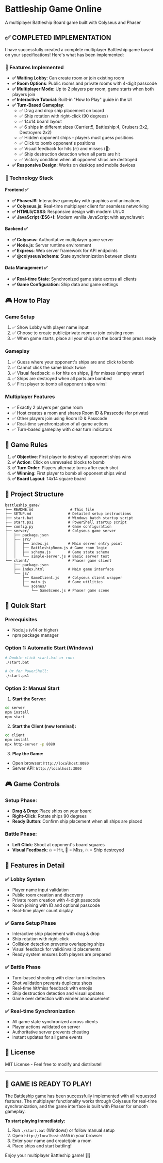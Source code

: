 # Battleship Game Online
A multiplayer Battleship Board game built with Colyseus and Phaser

## ✅ COMPLETED IMPLEMENTATION

I have successfully created a complete multiplayer Battleship game based on your specifications! Here's what has been implemented:

### 🌟 Features Implemented
- **✅ Waiting Lobby**: Can create room or join existing room
- **✅ Room Options**: Public rooms and private rooms with 4-digit passcode
- **✅ Multiplayer Mode**: Up to 2 players per room, game starts when both players join
- **✅ Interactive Tutorial**: Built-in "How to Play" guide in the UI
- **✅ Turn-Based Gameplay**: 
  - ✅ Drag and drop ship placement on board
  - ✅ Ship rotation with right-click (90 degrees)
  - ✅ 14x14 board layout
  - ✅ 6 ships in different sizes (Carrier:5, Battleship:4, Cruisers:3x2, Destroyers:2x2)
  - ✅ Hidden opponent ships - players must guess positions
  - ✅ Click to bomb opponent's positions
  - ✅ Visual feedback for hits (🔥) and misses (💨)
  - ✅ Ship destruction detection when all parts are hit
  - ✅ Victory condition when all opponent ships are destroyed
- **✅ Responsive Design**: Works on desktop and mobile devices

### 🌟 Technology Stack

#### Frontend ✅
- **✅ PhaserJS**: Interactive gameplay with graphics and animations
- **✅ Colyseus.js**: Real-time multiplayer client for seamless networking
- **✅ HTML5/CSS3**: Responsive design with modern UI/UX
- **✅ JavaScript (ES6+)**: Modern vanilla JavaScript with async/await

#### Backend ✅  
- **✅ Colyseus**: Authoritative multiplayer game server
- **✅ Node.js**: Server runtime environment
- **✅ Express**: Web server framework for API endpoints
- **✅ @colyseus/schema**: State synchronization between clients

#### Data Management ✅
- **✅ Real-time State**: Synchronized game state across all clients
- **✅ Game Configuration**: Ship data and game settings

## 🎮 How to Play

### Game Setup
1. ✅ Show Lobby with player name input
2. ✅ Choose to create public/private room or join existing room
3. ✅ When game starts, place all your ships on the board then press ready

### Gameplay
1. ✅ Guess where your opponent's ships are and click to bomb
2. ✅ Cannot click the same block twice
3. ✅ Visual feedback: 🔥 for hits on ships, 💨 for misses (empty water)
4. ✅ Ships are destroyed when all parts are bombed 
5. ✅ First player to bomb all opponent ships wins!

### Multiplayer Features
- ✅ Exactly 2 players per game room
- ✅ Host creates a room and shares Room ID & Passcode (for private)
- ✅ Other players join using Room ID & Passcode
- ✅ Real-time synchronization of all game actions
- ✅ Turn-based gameplay with clear turn indicators

## 🎯 Game Rules

1. **✅ Objective**: First player to destroy all opponent ships wins
2. **✅ Action**: Click on unrevealed blocks to bomb
3. **✅ Turn Order**: Players alternate turns after each shot
4. **✅ Winning**: First player to bomb all opponent ships wins!
5. **✅ Board Layout**: 14x14 square board

## 📁 Project Structure

```
battleship_game/
├── README.md                 # This file
├── SETUP.md                 # Detailed setup instructions
├── start.bat                # Windows batch startup script
├── start.ps1                # PowerShell startup script
├── config.py                # Game configuration
├── server/                  # Colyseus game server
│   ├── package.json
│   ├── src/
│   │   ├── index.js         # Main server entry point
│   │   ├── BattleshipRoom.js # Game room logic
│   │   ├── schema.js        # Game state schema
│   │   └── simple-server.js # Basic server test
└── client/                  # Phaser game client
    ├── package.json
    ├── index.html           # Main game interface
    └── js/
        ├── GameClient.js    # Colyseus client wrapper
        ├── main.js          # Game utilities
        └── scenes/
            └── GameScene.js # Phaser game scene
```

## 🚀 Quick Start

### Prerequisites
- Node.js (v14 or higher)
- npm package manager

### Option 1: Automatic Start (Windows)
```bash
# Double-click start.bat or run:
./start.bat

# Or for PowerShell:
./start.ps1
```

### Option 2: Manual Start

1. **Start the Server:**
```bash
cd server
npm install
npm start
```

2. **Start the Client (new terminal):**
```bash
cd client  
npm install
npx http-server -p 8080
```

3. **Play the Game:**
- Open browser: `http://localhost:8080`
- Server API: `http://localhost:3000`

## 🎮 Game Controls

### Setup Phase:
- **Drag & Drop**: Place ships on your board
- **Right-Click**: Rotate ships 90 degrees
- **Ready Button**: Confirm ship placement when all ships are placed

### Battle Phase:
- **Left Click**: Shoot at opponent's board squares
- **Visual Feedback**: 🔥 = Hit, 💨 = Miss, 💥 = Ship destroyed

## 🔧 Features in Detail

### ✅ Lobby System
- Player name input validation
- Public room creation and discovery
- Private room creation with 4-digit passcode
- Room joining with ID and optional passcode
- Real-time player count display

### ✅ Game Setup Phase
- Interactive ship placement with drag & drop
- Ship rotation with right-click
- Collision detection prevents overlapping ships
- Visual feedback for valid/invalid placements
- Ready system ensures both players are prepared

### ✅ Battle Phase
- Turn-based shooting with clear turn indicators
- Shot validation prevents duplicate shots
- Real-time hit/miss feedback with emojis
- Ship destruction detection and visual updates
- Game over detection with winner announcement

### ✅ Real-time Synchronization
- All game state synchronized across clients
- Player actions validated on server
- Authoritative server prevents cheating
- Instant updates for all game events

## 📝 License

MIT License - Feel free to modify and distribute!

---

## 🎉 GAME IS READY TO PLAY!

The Battleship game has been successfully implemented with all requested features. The multiplayer functionality works through Colyseus for real-time synchronization, and the game interface is built with Phaser for smooth gameplay. 

**To start playing immediately:**
1. Run `./start.bat` (Windows) or follow manual setup
2. Open `http://localhost:8080` in your browser
3. Enter your name and create/join a room
4. Place ships and start battling!

Enjoy your multiplayer Battleship game! 🚢⚓
